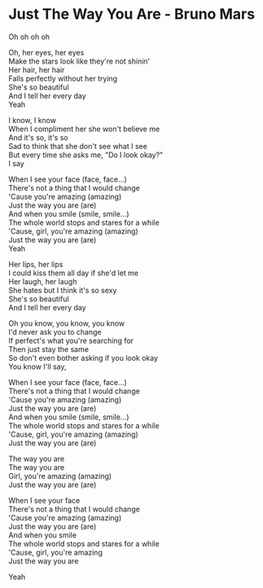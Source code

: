 # Just The Way You Are - Bruno Mars

Oh oh oh oh

Oh, her eyes, her eyes\
Make the stars look like they're not shinin'\
Her hair, her hair\
Falls perfectly without her trying\
She's so beautiful\
And I tell her every day\
Yeah

I know, I know\
When I compliment her she won't believe me\
And it's so, it's so\
Sad to think that she don't see what I see\
But every time she asks me, "Do I look okay?"\
I say

When I see your face (face, face...)\
There's not a thing that I would change\
'Cause you're amazing (amazing)\
Just the way you are (are)\
And when you smile (smile, smile...)\
The whole world stops and stares for a while\
'Cause, girl, you're amazing (amazing)\
Just the way you are (are)\
Yeah

Her lips, her lips\
I could kiss them all day if she'd let me\
Her laugh, her laugh\
She hates but I think it's so sexy\
She's so beautiful\
And I tell her every day

Oh you know, you know, you know\
I'd never ask you to change\
If perfect's what you're searching for\
Then just stay the same\
So don't even bother asking if you look okay\
You know I'll say,

When I see your face (face, face...)\
There's not a thing that I would change\
'Cause you're amazing (amazing)\
Just the way you are (are)\
And when you smile (smile, smile...)\
The whole world stops and stares for a while\
'Cause, girl, you're amazing (amazing)\
Just the way you are (are)

The way you are\
The way you are\
Girl, you're amazing (amazing)\
Just the way you are (are)

When I see your face\
There's not a thing that I would change\
'Cause you're amazing (amazing)\
Just the way you are (are)\
And when you smile\
The whole world stops and stares for a while\
'Cause, girl, you're amazing\
Just the way you are

Yeah